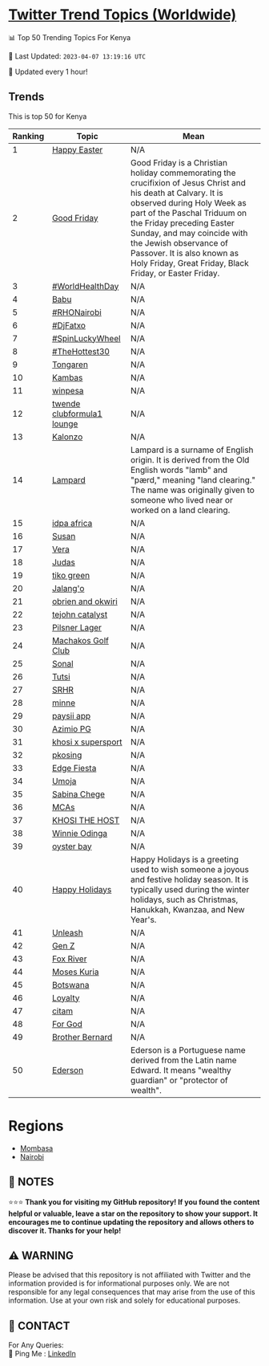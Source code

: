 [Twitter Trend Topics (Worldwide)](https://github.com/ErcinDedeoglu/Twitter-Trend-Topics)
==========


📊 Top 50 Trending Topics For Kenya

📆 Last Updated: `2023-04-07 13:19:16 UTC`

🔧 Updated every 1 hour!


## Trends

This is top 50 for Kenya

| Ranking | Topic | Mean |
| ------- | ------------ | ------------ |
| 1 | [Happy Easter](http://twitter.com/search?q=Happy+Easter) | N/A |
| 2 | [Good Friday](http://twitter.com/search?q=Good+Friday) | Good Friday is a Christian holiday commemorating the crucifixion of Jesus Christ and his death at Calvary. It is observed during Holy Week as part of the Paschal Triduum on the Friday preceding Easter Sunday, and may coincide with the Jewish observance of Passover. It is also known as Holy Friday, Great Friday, Black Friday, or Easter Friday. |
| 3 | [#WorldHealthDay](http://twitter.com/search?q=%23WorldHealthDay) | N/A |
| 4 | [Babu](http://twitter.com/search?q=Babu) | N/A |
| 5 | [#RHONairobi](http://twitter.com/search?q=%23RHONairobi) | N/A |
| 6 | [#DjFatxo](http://twitter.com/search?q=%23DjFatxo) | N/A |
| 7 | [#SpinLuckyWheel](http://twitter.com/search?q=%23SpinLuckyWheel) | N/A |
| 8 | [#TheHottest30](http://twitter.com/search?q=%23TheHottest30) | N/A |
| 9 | [Tongaren](http://twitter.com/search?q=Tongaren) | N/A |
| 10 | [Kambas](http://twitter.com/search?q=Kambas) | N/A |
| 11 | [winpesa](http://twitter.com/search?q=winpesa) | N/A |
| 12 | [twende clubformula1 lounge](http://twitter.com/search?q=twende+clubformula1+lounge) | N/A |
| 13 | [Kalonzo](http://twitter.com/search?q=Kalonzo) | N/A |
| 14 | [Lampard](http://twitter.com/search?q=Lampard) | Lampard is a surname of English origin. It is derived from the Old English words "lamb" and "pærd," meaning "land clearing." The name was originally given to someone who lived near or worked on a land clearing. |
| 15 | [idpa africa](http://twitter.com/search?q=idpa+africa) | N/A |
| 16 | [Susan](http://twitter.com/search?q=Susan) | N/A |
| 17 | [Vera](http://twitter.com/search?q=Vera) | N/A |
| 18 | [Judas](http://twitter.com/search?q=Judas) | N/A |
| 19 | [tiko green](http://twitter.com/search?q=tiko+green) | N/A |
| 20 | [Jalang'o](http://twitter.com/search?q=Jalang%27o) | N/A |
| 21 | [obrien and okwiri](http://twitter.com/search?q=obrien+and+okwiri) | N/A |
| 22 | [tejohn catalyst](http://twitter.com/search?q=tejohn+catalyst) | N/A |
| 23 | [Pilsner Lager](http://twitter.com/search?q=Pilsner+Lager) | N/A |
| 24 | [Machakos Golf Club](http://twitter.com/search?q=Machakos+Golf+Club) | N/A |
| 25 | [Sonal](http://twitter.com/search?q=Sonal) | N/A |
| 26 | [Tutsi](http://twitter.com/search?q=Tutsi) | N/A |
| 27 | [SRHR](http://twitter.com/search?q=SRHR) | N/A |
| 28 | [minne](http://twitter.com/search?q=minne) | N/A |
| 29 | [paysii app](http://twitter.com/search?q=paysii+app) | N/A |
| 30 | [Azimio PG](http://twitter.com/search?q=Azimio+PG) | N/A |
| 31 | [khosi x supersport](http://twitter.com/search?q=khosi+x+supersport) | N/A |
| 32 | [pkosing](http://twitter.com/search?q=pkosing) | N/A |
| 33 | [Edge Fiesta](http://twitter.com/search?q=Edge+Fiesta) | N/A |
| 34 | [Umoja](http://twitter.com/search?q=Umoja) | N/A |
| 35 | [Sabina Chege](http://twitter.com/search?q=Sabina+Chege) | N/A |
| 36 | [MCAs](http://twitter.com/search?q=MCAs) | N/A |
| 37 | [KHOSI THE HOST](http://twitter.com/search?q=KHOSI+THE+HOST) | N/A |
| 38 | [Winnie Odinga](http://twitter.com/search?q=Winnie+Odinga) | N/A |
| 39 | [oyster bay](http://twitter.com/search?q=oyster+bay) | N/A |
| 40 | [Happy Holidays](http://twitter.com/search?q=Happy+Holidays) | Happy Holidays is a greeting used to wish someone a joyous and festive holiday season. It is typically used during the winter holidays, such as Christmas, Hanukkah, Kwanzaa, and New Year's. |
| 41 | [Unleash](http://twitter.com/search?q=Unleash) | N/A |
| 42 | [Gen Z](http://twitter.com/search?q=Gen+Z) | N/A |
| 43 | [Fox River](http://twitter.com/search?q=Fox+River) | N/A |
| 44 | [Moses Kuria](http://twitter.com/search?q=Moses+Kuria) | N/A |
| 45 | [Botswana](http://twitter.com/search?q=Botswana) | N/A |
| 46 | [Loyalty](http://twitter.com/search?q=Loyalty) | N/A |
| 47 | [citam](http://twitter.com/search?q=citam) | N/A |
| 48 | [For God](http://twitter.com/search?q=For+God) | N/A |
| 49 | [Brother Bernard](http://twitter.com/search?q=Brother+Bernard) | N/A |
| 50 | [Ederson](http://twitter.com/search?q=Ederson) | Ederson is a Portuguese name derived from the Latin name Edward. It means "wealthy guardian" or "protector of wealth". |



# Regions

* [Mombasa](</Kenya/Mombasa.md>)
* [Nairobi](</Kenya/Nairobi.md>)



## 📝 NOTES

⭐⭐⭐ **Thank you for visiting my GitHub repository! If you found the content helpful or valuable, leave a star on the repository to show your support. It encourages me to continue updating the repository and allows others to discover it. Thanks for your help!**


## ⚠️ WARNING

Please be advised that this repository is not affiliated with Twitter and the information provided is for informational purposes only. We are not responsible for any legal consequences that may arise from the use of this information. Use at your own risk and solely for educational purposes.


## 📨 CONTACT

 For Any Queries:  
            🏓 Ping Me : [LinkedIn](https://www.linkedin.com/in/ercindedeoglu/)
